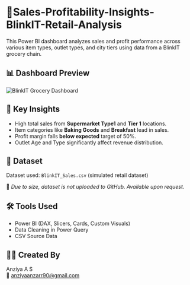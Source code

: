 # 🛒Sales-Profitability-Insights-BlinkIT-Retail-Analysis

This Power BI dashboard analyzes sales and profit performance across various item types, outlet types, and city tiers using data from a BlinkIT grocery chain.

## 📊 Dashboard Preview

![BlinkIT Grocery Dashboard](BlinkIT_Dashboard.png)

## 📌 Key Insights

- High total sales from **Supermarket Type1** and **Tier 1** locations.
- Item categories like **Baking Goods** and **Breakfast** lead in sales.
- Profit margin falls **below expected** target of 50%.
- Outlet Age and Type significantly affect revenue distribution.

## 📁 Dataset

Dataset used: `BlinkIT_Sales.csv` (simulated retail dataset)

📎 *Due to size, dataset is not uploaded to GitHub. Available upon request.*

## 🛠 Tools Used

- Power BI (DAX, Slicers, Cards, Custom Visuals)
- Data Cleaning in Power Query
- CSV Source Data

## 👩‍💻 Created By

Anziya A S  
📧 anziyaanzarr90@gmail.com
